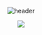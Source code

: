 

<div align="center">
 
  ![header](https://capsule-render.vercel.app/api?type=rounded&color=ABD5BE&height=170&section=header&text=Meeseeks%20Dev%20vlog&fontSize=50&fontColor=636d68&animation=twinkling)
</div>


<div align="center">
 <p>
   <img src="https://img.shields.io/badge/Python-007396?style=flat&logo=Python&logoColor=white"/>
 </p>

</div>


